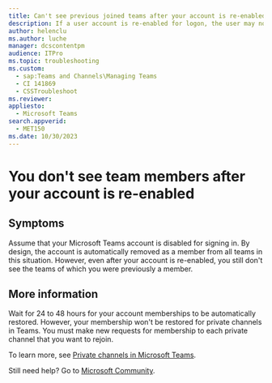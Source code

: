```yaml
---
title: Can't see previous joined teams after your account is re-enabled for logon
description: If a user account is re-enabled for logon, the user may not see previous joined teams for 24 to 48 hours, and the user no longer has membership to private channels.
author: helenclu
ms.author: luche
manager: dcscontentpm
audience: ITPro
ms.topic: troubleshooting
ms.custom: 
  - sap:Teams and Channels\Managing Teams
  - CI 141869
  - CSSTroubleshoot
ms.reviewer: 
appliesto: 
  - Microsoft Teams
search.appverid: 
  - MET150
ms.date: 10/30/2023
---
```

# You don't see team members after your account is re-enabled

## Symptoms

Assume that your Microsoft Teams account is disabled for signing in. By design, the account is automatically removed as a member from all teams in this situation. However, even after your account is re-enabled, you still don't see the teams of which you were previously a member.

## More information

Wait for 24 to 48 hours for your account memberships to be automatically restored. However, your membership won't be restored for private channels in Teams. You must make new requests for membership to each private channel that you want to rejoin.

To learn more, see [Private channels in Microsoft Teams](/MicrosoftTeams/private-channels).

Still need help? Go to [Microsoft Community](https://answers.microsoft.com/).
